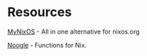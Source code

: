# Resources

[MyNixOS](https://mynixos.com/) - All in one alternative for nixos.org

[Noogle](https://noogle.dev/) - Functions for Nix.
